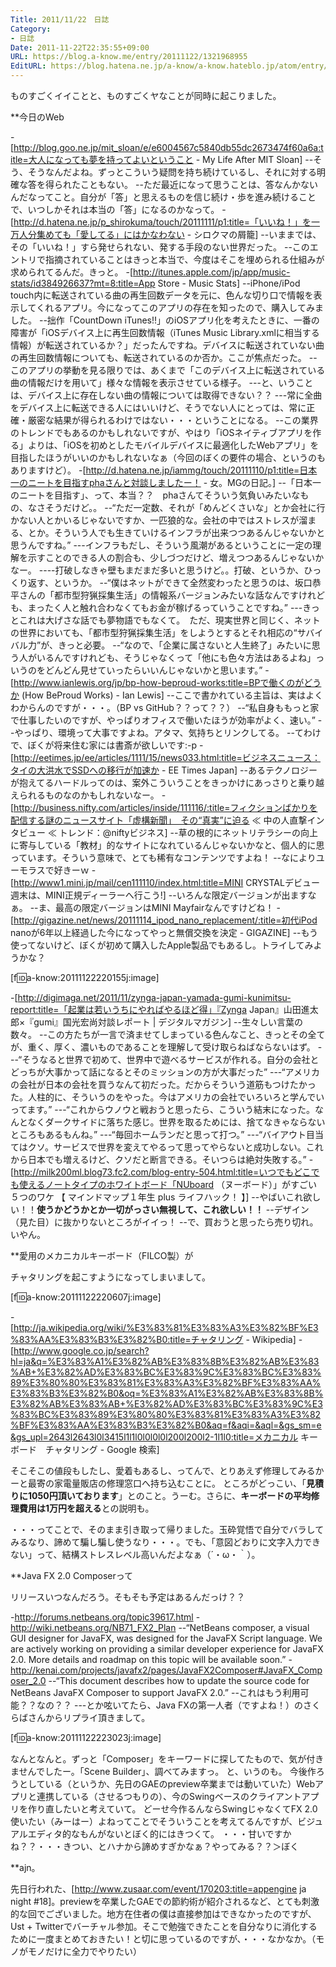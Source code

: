 ```yaml
---
Title: 2011/11/22　日誌
Category:
- 日誌
Date: 2011-11-22T22:35:55+09:00
URL: https://blog.a-know.me/entry/20111122/1321968955
EditURL: https://blog.hatena.ne.jp/a-know/a-know.hateblo.jp/atom/entry/12921228815727979388
---
```




ものすごくイイことと、ものすごくヤなことが同時に起こりました。



**今日のWeb

-[http://blog.goo.ne.jp/mit_sloan/e/e6004567c5840db55dc2673474f60a6a:title=大人になっても夢を持ってよいということ - My Life After MIT Sloan]
--そう、そうなんだよね。ずっとこういう疑問を持ち続けているし、それに対する明確な答を得られたこともない。
--ただ最近になって思うことは、答なんかないんだなってこと。自分が「答」と思えるものを信じ続け・歩を進み続けることで、いつしかそれは本当の「答」になるのかなって。
-[http://d.hatena.ne.jp/p_shirokuma/touch/20111111/p1:title=「いいね！」を一万人分集めても「愛してる」にはかなわない - シロクマの屑籠]
--いままでは、その「いいね！」すら発せられない、発する手段のない世界だった。
--このエントリで指摘されていることはきっと本当で、今度はそこを埋められる仕組みが求められてるんだ。きっと。
-[http://itunes.apple.com/jp/app/music-stats/id384926637?mt=8:title=App Store - Music Stats]
--iPhone/iPod touch内に転送されている曲の再生回数データを元に、色んな切り口で情報を表示してくれるアプリ。今になってこのアプリの存在を知ったので、購入してみました。
--拙作「CountDown iTunes!!」のiOSアプリ化を考えたときに、一番の障害が「iOSデバイス上に再生回数情報（iTunes Music Library.xmlに相当する情報）が転送されているか？」だったんですね。デバイスに転送されていない曲の再生回数情報についても、転送されているのか否か。ここが焦点だった。
--このアプリの挙動を見る限りでは、あくまで「このデバイス上に転送されている曲の情報だけを用いて」様々な情報を表示させている様子。
---と、いうことは、デバイス上に存在しない曲の情報については取得できない？？
---常に全曲をデバイス上に転送できる人にはいいけど、そうでない人にとっては、常に正確・厳密な結果が得られるわけではない・・・ということになる。
--この業界のトレンドでもあるのかもしれないですが、やはり「iOSネイティブアプリを作る」よりは、「iOSを初めとしたモバイルデバイスに最適化したWebアプリ」を目指したほうがいいのかもしれないなぁ（今回のぼくの要件の場合、というのもありますけど）。
-[http://d.hatena.ne.jp/iammg/touch/20111110/p1:title=日本一のニートを目指すphaさんと対談しましたー！ - 女。MGの日記。]
--「日本一のニートを目指す」、って、本当？？　phaさんてそういう気負いみたいなもの、なさそうだけど。。
--“ただ一定数、それが「めんどくさいな」とか会社に行かない人とかいるじゃないですか、一匹狼的な。会社の中ではストレスが溜まる、とか。そういう人でも生きていけるインフラが出来つつあるんじゃないかと思うんですね。”
---インフラもだし、そういう風潮があるということに一定の理解を示すことのできる人の割合も、少しづつだけど、増えつつあるんじゃないかなー。
----打破しなきゃ壁もまだまだ多いと思うけど。。打破、というか、ひっくり返す、というか。
--“僕はネットができて全然変わったと思うのは、坂口恭平さんの「都市型狩猟採集生活」の情報系バージョンみたいな話なんですけれども、まったく人と触れ合わなくてもお金が稼げるっていうことですね。”
---きっとこれは大げさな話でも夢物語でもなくて。　ただ、現実世界と同じく、ネットの世界においても、「都市型狩猟採集生活」をしようとするとそれ相応の“サバイバル力”が、きっと必要。
--“なので、「企業に属さないと人生終了」みたいに思う人がいるんですけれども、そうじゃなくって「他にも色々方法はあるよね」っいうのをどんどん見せていったらいいんじゃないかと思います。”
-[http://www.ianlewis.org/jp/bp-how-beproud-works:title=BPで働くのがどうか (How BeProud Works) - Ian Lewis]
--ここで書かれている主旨は、実はよくわからんのですが・・・。（BP vs GitHub？？って？？）
--“私自身ももっと家で仕事したいのですが、やっぱりオフィスで働いたほうが効率がよく、速い。”
--やっぱり、環境って大事ですよね。アタマ、気持ちとリンクしてる。
--てわけで、ぼくが将来住む家には書斎が欲しいです:-p
-[http://eetimes.jp/ee/articles/1111/15/news033.html:title=ビジネスニュース：タイの大洪水でSSDへの移行が加速か - EE Times Japan]
--あるテクノロジーが抱えてるハードルってのは、案外こういうことをきっかけにあっさりと乗り越えられるものなのかもしれないなー。
-[http://business.nifty.com/articles/inside/111116/:title=フィクションばかりを配信する謎のニュースサイト「虚構新聞」　その“真実”に迫る ≪ 中の人直撃インタビュー ≪ トレンド：@niftyビジネス]
--草の根的にネットリテラシーの向上に寄与している「教材」的なサイトになれているんじゃないかなと、個人的に思っています。そういう意味で、とても稀有なコンテンツですよね！
--なによりユーモラスで好きーｗ
-[http://www1.mini.jp/mail/cen111110/index.html:title=MINI CRYSTALデビュー 週末は、MINI正規ディーラーへ行こう!]
--いろんな限定バージョンが出ますなぁ。
--ま、最高の限定バージョンはMINI Mayfairなんですけどね！
-[http://gigazine.net/news/20111114_ipod_nano_replacement/:title=初代iPod nanoが6年以上経過した今になってやっと無償交換を決定 - GIGAZINE]
--もう使ってないけど、ぼくが初めて購入したApple製品でもあるし。トライしてみようかな？


[f:id:a-know:20111122220155j:image]


-[http://digimaga.net/2011/11/zynga-japan-yamada-gumi-kunimitsu-report:title=「起業は若いうちにやればやるほど得」『Zynga Japan』山田進太郎×『gumi』国光宏尚対談レポート | デジタルマガジン]
--生々しい言葉の数々。
--この方たちが一言で済ませてしまっている色んなこと、きっとその全てが、重く、厚く、濃いものであることを理解して受け取らねばならないはず。
---“そうなると世界で初めて、世界中で遊べるサービスが作れる。自分の会社とどっちが大事かって話になるとそのミッションの方が大事だった”
---“アメリカの会社が日本の会社を買うなんて初だった。だからそういう道筋もつけたかった。人柱的に、そういうのをやった。今はアメリカの会社でいろいろと学んでいってます。”
---“これからウノウと戦おうと思ったら、こういう結末になった。なんとなくダークサイドに落ちた感じ。世界を取るためには、捨てなきゃならないところもあるもんね。”
---“毎回ホームランだと思って打つ。”
---“バイアウト目当てはクソ。サービスで世界を変えてやるって思ってやらないと成功しない。これから日本でも増えるけど、クソだと断言できる。そいつらは絶対失敗する。”
-[http://milk200ml.blog73.fc2.com/blog-entry-504.html:title=いつでもどこでも使えるノートタイプのホワイトボード「NUboard （ヌーボード）」がすごい５つのワケ 【 マインドマップ１年生 plus ライフハック！ 】]
--やばいこれ欲しい！！<span class="deco" style="font-weight:bold;">使うかどうかとか一切がっさい無視して、これ欲しい！！</span>
--デザイン（見た目）に抜かりないところがイイっ！
--で、買おうと思ったら売り切れ。いやん。



**愛用のメカニカルキーボード（FILCO製）が

チャタリングを起こすようになってしまいまして。


[f:id:a-know:20111122220607j:image]


-[http://ja.wikipedia.org/wiki/%E3%83%81%E3%83%A3%E3%82%BF%E3%83%AA%E3%83%B3%E3%82%B0:title=チャタリング - Wikipedia]
-[http://www.google.co.jp/search?hl=ja&q=%E3%83%A1%E3%82%AB%E3%83%8B%E3%82%AB%E3%83%AB+%E3%82%AD%E3%83%BC%E3%83%9C%E3%83%BC%E3%83%89%E3%80%80%E3%83%81%E3%83%A3%E3%82%BF%E3%83%AA%E3%83%B3%E3%82%B0&oq=%E3%83%A1%E3%82%AB%E3%83%8B%E3%82%AB%E3%83%AB+%E3%82%AD%E3%83%BC%E3%83%9C%E3%83%BC%E3%83%89%E3%80%80%E3%83%81%E3%83%A3%E3%82%BF%E3%83%AA%E3%83%B3%E3%82%B0&aq=f&aqi=&aql=&gs_sm=e&gs_upl=2643l2643l0l3415l1l1l0l0l0l0l200l200l2-1l1l0:title=メカニカル キーボード　チャタリング - Google 検索]


そこそこの値段もしたし、愛着もあるし、ってんで、とりあえず修理してみるかーと最寄の家電量販店の修理窓口へ持ち込むことに。
ところがどっこい、「<span class="deco" style="font-weight:bold;">見積りに1050円頂いております</span>」とのこと。うーむ。さらに、<span class="deco" style="font-weight:bold;">キーボードの平均修理費用は1万円を超える</span>との説明も。


・・・ってことで、そのまま引き取って帰りました。玉砕覚悟で自分でバラしてみるなり、諦めて騙し騙し使うなり・・・。でも、「意図どおりに文字入力できない」って、結構ストレスレベル高いんだよなぁ（´・ω・｀）。



**Java FX 2.0 Composerって

リリースいつなんだろう。そもそも予定はあるんだっけ？？


-http://forums.netbeans.org/topic39617.html
-http://wiki.netbeans.org/NB71_FX2_Plan
--“NetBeans composer, a visual GUI designer for JavaFX, was designed for the JavaFX Script language. We are actively working on providing a similar developer experience for JavaFX 2.0. More details and roadmap on this topic will be available soon.”
-http://kenai.com/projects/javafx2/pages/JavaFX2Composer#JavaFX_Composer_2.0
--“This document describes how to update the source code for NetBeans JavaFX Composer to support JavaFX 2.0.”
--これはもう利用可能？？なの？？
---とか呟いてたら、Java FXの第一人者（ですよね！）のさくらばさんからリプライ頂きまして。

[f:id:a-know:20111122223023j:image]


なんとなんと。ずっと「Composer」をキーワードに探してたもので、気が付きませんでしたー。「Scene Builder」、調べてみますっ。
と、いうのも。
今後作ろうとしている（というか、先日のGAEのpreview卒業までは動いていた）Webアプリと連携している（させるつもりの）、今のSwingベースのクライアントアプリを作り直したいと考えていて。
どーせ今作るんならSwingじゃなくてFX 2.0使いたい（みーはー）よねってことでそういうことを考えてるんですが、ビジュアルエディタ的なもんがないとぼく的にはきつくて。
・・・甘いですかね？？・・・きつい、とハナから諦めすぎかなぁ？やってみる？？＞ぼく



**ajn。

先日行われた、[http://www.zusaar.com/event/170203:title=appengine ja night #18]。previewを卒業したGAEでの節約術が紹介されるなど、とても刺激的な回でございました。地方在住者の僕は直接参加はできなかったのですが、Ust + Twitterでバーチャル参加。そこで勉強できたことを自分なりに消化するために一度まとめておきたい！と切に思っているのですが、・・・なかなか。（モノがモノだけに全力でやりたい）
